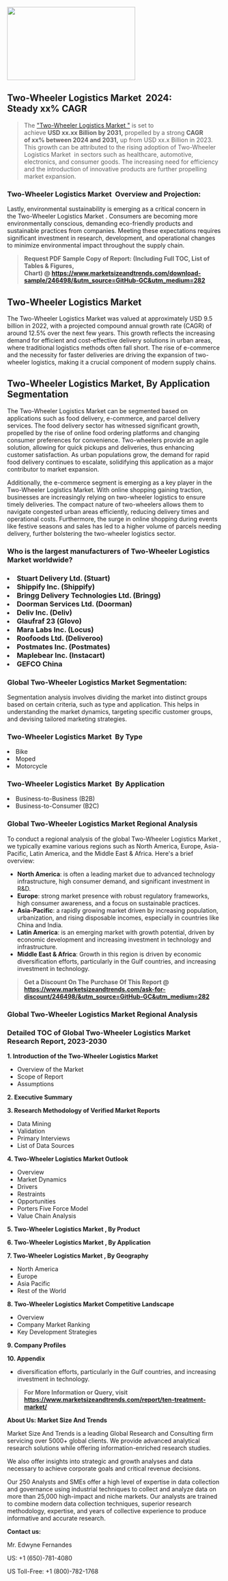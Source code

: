 <p><img class="alignnone size-medium wp-image-20088" src="https://ffe5etoiles.com/wp-content/uploads/2024/12/MST1-300x171.png" alt="" width="300" height="171" /></p><h2 id="ember46" class="ember-view reader-text-block__heading-2">Two-Wheeler Logistics Market &nbsp;2024: Steady&nbsp;xx% CAGR</h2><blockquote id="ember47" class="ember-view reader-text-block__blockquote">The&nbsp;<a class="app-aware-link " href="https://www.marketsizeandtrends.com/download-sample/246498/&utm_source=GitHub-GC&utm_medium=282" target="_blank" data-test-app-aware-link="">"Two-Wheeler Logistics Market "</a>&nbsp;is set to achieve&nbsp;<strong>USD&nbsp;xx.xx&nbsp;Billion by 2031,</strong>&nbsp;propelled by a strong&nbsp;<strong>CAGR of&nbsp;xx% between 2024 and 2031,</strong>&nbsp;up from USD xx.x Billion in 2023. This growth can be attributed to the rising adoption of&nbsp;Two-Wheeler Logistics Market &nbsp;in sectors such as healthcare, automotive, electronics, and consumer goods. The increasing need for efficiency and the introduction of innovative products are further propelling market expansion.</blockquote><h3 id="ember48" class="ember-view reader-text-block__heading-3">Two-Wheeler Logistics Market &nbsp;Overview and Projection:</h3><p id="ember49" class="ember-view reader-text-block__paragraph">Lastly, environmental sustainability is emerging as a critical concern in the&nbsp;Two-Wheeler Logistics Market . Consumers are becoming more environmentally conscious, demanding eco-friendly products and sustainable practices from companies. Meeting these expectations requires significant investment in research, development, and operational changes to minimize environmental impact throughout the supply chain.</p><blockquote id="ember50" class="ember-view reader-text-block__blockquote"><strong>Request PDF Sample Copy of Report: (Including Full TOC, List of Tables &amp; Figures, Chart)&nbsp;@&nbsp;<strong><a href="https://www.marketsizeandtrends.com/download-sample/246498/&utm_source=GitHub-GC&utm_medium=282" target="_blank">https://www.marketsizeandtrends.com/download-sample/246498/&utm_source=GitHub-GC&utm_medium=282</a></strong></strong></blockquote><h3 class=""> <h2>Two-Wheeler Logistics Market</h2><p>The Two-Wheeler Logistics Market was valued at approximately USD 9.5 billion in 2022, with a projected compound annual growth rate (CAGR) of around 12.5% over the next few years. This growth reflects the increasing demand for efficient and cost-effective delivery solutions in urban areas, where traditional logistics methods often fall short. The rise of e-commerce and the necessity for faster deliveries are driving the expansion of two-wheeler logistics, making it a crucial component of modern supply chains.</p><h2>Two-Wheeler Logistics Market, By Application Segmentation</h2><p>The Two-Wheeler Logistics Market can be segmented based on applications such as food delivery, e-commerce, and parcel delivery services. The food delivery sector has witnessed significant growth, propelled by the rise of online food ordering platforms and changing consumer preferences for convenience. Two-wheelers provide an agile solution, allowing for quick pickups and deliveries, thus enhancing customer satisfaction. As urban populations grow, the demand for rapid food delivery continues to escalate, solidifying this application as a major contributor to market expansion.</p><p>Additionally, the e-commerce segment is emerging as a key player in the Two-Wheeler Logistics Market. With online shopping gaining traction, businesses are increasingly relying on two-wheeler logistics to ensure timely deliveries. The compact nature of two-wheelers allows them to navigate congested urban areas efficiently, reducing delivery times and operational costs. Furthermore, the surge in online shopping during events like festive seasons and sales has led to a higher volume of parcels needing delivery, further bolstering the two-wheeler logistics sector.</p></h3><h3 id="" class="">Who is the largest manufacturers of&nbsp;Two-Wheeler Logistics Market worldwide?</h3><h3 class=""></Li><Li>Stuart Delivery Ltd. (Stuart)</Li><Li> Shippify Inc. (Shippify)</Li><Li> Bringg Delivery Technologies Ltd. (Bringg)</Li><Li> Doorman Services Ltd. (Doorman)</Li><Li> Deliv Inc. (Deliv)</Li><Li> Glaufraf 23 (Glovo)</Li><Li> Mara Labs Inc. (Locus)</Li><Li> Roofoods Ltd. (Deliveroo)</Li><Li> Postmates Inc. (Postmates)</Li><Li> Maplebear Inc. (Instacart)</Li><Li> GEFCO China</h3><h3 id="ember53" class="ember-view reader-text-block__heading-3">Global&nbsp;Two-Wheeler Logistics Market Segmentation:</h3><p id="ember54" class="ember-view reader-text-block__paragraph">Segmentation analysis involves dividing the market into distinct groups based on certain criteria, such as type and application. This helps in understanding the market dynamics, targeting specific customer groups, and devising tailored marketing strategies.</p><h3 id="" class="">Two-Wheeler Logistics Market &nbsp;By Type</h3><p></Li><Li>Bike</Li><Li> Moped</Li><Li> Motorcycle</p><h3 id="" class="">Two-Wheeler Logistics Market &nbsp;By Application</h3><p class=""></Li><Li>Business-to-Business (B2B)</Li><Li> Business-to-Consumer (B2C)</p><h3 id="ember62" class="ember-view reader-text-block__heading-3">Global Two-Wheeler Logistics Market Regional Analysis</h3><p id="ember63" class="ember-view reader-text-block__paragraph">To conduct a regional analysis of the global Two-Wheeler Logistics Market , we typically examine various regions such as North America, Europe, Asia-Pacific, Latin America, and the Middle East &amp; Africa. Here's a brief overview:</p><ul><li><strong>North America</strong>: is often a leading market due to advanced technology infrastructure, high consumer demand, and significant investment in R&amp;D.</li><li><strong>Europe</strong>: strong market presence with robust regulatory frameworks, high consumer awareness, and a focus on sustainable practices.</li><li><strong>Asia-Pacific</strong>: a rapidly growing market driven by increasing population, urbanization, and rising disposable incomes, especially in countries like China and India.</li><li><strong>Latin America</strong>: is an emerging market with growth potential, driven by economic development and increasing investment in technology and infrastructure.</li><li><strong>Middle East &amp; Africa</strong>: Growth in this region is driven by economic diversification efforts, particularly in the Gulf countries, and increasing investment in technology.</li></ul><blockquote id="ember61" class="ember-view reader-text-block__blockquote"><strong>Get a Discount On The Purchase Of This Report @ <strong><a href="https://html-cleaner.com/" target="">https://www.marketsizeandtrends.com/ask-for-discount/246498/&utm_source=GitHub-GC&utm_medium=282</a></strong></strong></blockquote><h3 id="ember62" class="ember-view reader-text-block__heading-3">Global Two-Wheeler Logistics Market Regional Analysis</h3><h3 id="" class="">Detailed TOC of Global Two-Wheeler Logistics Market Research Report, 2023-2030</h3><p id="" class=""><strong>1. Introduction of the Two-Wheeler Logistics Market </strong></p><ul><li>Overview of the Market</li><li>Scope of Report</li><li>Assumptions</li></ul><p id="" class=""><strong>2. Executive Summary</strong></p><p id="" class=""><strong>3. Research Methodology of Verified Market Reports</strong></p><ul><li>Data Mining</li><li>Validation</li><li>Primary Interviews</li><li>List of Data Sources</li></ul><p id="" class=""><strong>4. Two-Wheeler Logistics Market Outlook</strong></p><ul><li>Overview</li><li>Market Dynamics</li><li>Drivers</li><li>Restraints</li><li>Opportunities</li><li>Porters Five Force Model</li><li>Value Chain Analysis</li></ul><p id="" class=""><strong>5. Two-Wheeler Logistics Market , By Product</strong></p><p id="" class=""><strong>6. Two-Wheeler Logistics Market , By Application</strong></p><p id="" class=""><strong>7. Two-Wheeler Logistics Market , By Geography</strong></p><ul><li>North America</li><li>Europe</li><li>Asia Pacific</li><li>Rest of the World</li></ul><p id="" class=""><strong>8. Two-Wheeler Logistics Market Competitive Landscape</strong></p><ul><li>Overview</li><li>Company Market Ranking</li><li>Key Development Strategies</li></ul><p id="" class=""><strong>9. Company Profiles</strong></p><p id="" class=""><strong>10. Appendix</strong></p><ul><li>diversification efforts, particularly in the Gulf countries, and increasing investment in technology.</li></ul><blockquote id="ember65" class="ember-view reader-text-block__blockquote"><strong>For More Information or Query, visit <strong><strong><a href="https://html-cleaner.com/" target="">https://www.marketsizeandtrends.com/report/ten-treatment-market/</a></strong></strong></strong></blockquote><p id="" class=""><strong>About Us: Market Size And Trends</strong></p><p id="" class="">Market Size And Trends is a leading Global Research and Consulting firm servicing over 5000+ global clients. We provide advanced analytical research solutions while offering information-enriched research studies.</p><p id="" class="">We also offer insights into strategic and growth analyses and data necessary to achieve corporate goals and critical revenue decisions.</p><p id="" class="">Our 250 Analysts and SMEs offer a high level of expertise in data collection and governance using industrial techniques to collect and analyze data on more than 25,000 high-impact and niche markets. Our analysts are trained to combine modern data collection techniques, superior research methodology, expertise, and years of collective experience to produce informative and accurate research.</p><p id="" class=""><strong>Contact us:</strong></p><p id="" class="">Mr. Edwyne Fernandes</p><p id="" class="">US: +1 (650)-781-4080</p><p id="" class="">US Toll-Free: +1 (800)-782-1768</p>
